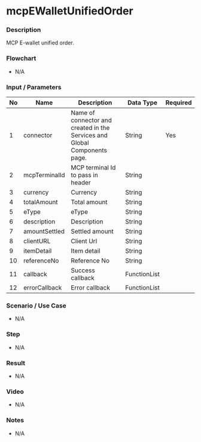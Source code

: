 # mcpEWalletUnifiedOrder

### Description

 MCP E-wallet unified order.

### Flowchart

- N/A

<!--![Flowchart](componentValue-flowchart.png?raw=true)-->

### Input / Parameters

| No | Name | Description | Data Type | Required |
| ------ | ------ | ------ |------ | ------ |
| 1 | connector | Name of connector and created in the Services and Global Components page. | String | Yes  |
| 2 | mcpTerminalId | MCP terminal Id to pass in header | String |  | 
| 3 | currency | Currency | String |  | 
| 4 | totalAmount | Total amount | String |  | 
| 5 | eType | eType | String |  | 
| 6 | description | Description | String |  | 
| 7 | amountSettled | Settled amount | String |  | 
| 8 | clientURL | Client Url | String |  | 
| 9 | itemDetail | Item detail | String |  | 
| 10 | referenceNo | Reference No | String |  | 
| 11 | callback | Success callback | FunctionList |  | 
| 12 | errorCallback | Error callback | FunctionList |  | 

### Scenario / Use Case

- N/A

### Step

- N/A

### Result

- N/A

### Video

- N/A

### Notes

- N/A